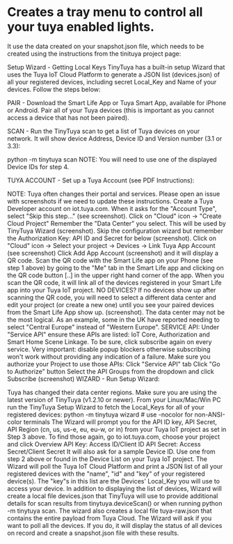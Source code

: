# Creates a tray menu to control all your tuya enabled lights.
It use the data created on your snapshot.json file, which needs to be created using the instructions from the tinituya project page:

Setup Wizard - Getting Local Keys
TinyTuya has a built-in setup Wizard that uses the Tuya IoT Cloud Platform to generate a JSON list (devices.json) of all your registered devices, including secret Local_Key and Name of your devices. Follow the steps below:

PAIR - Download the Smart Life App or Tuya Smart App, available for iPhone or Android. Pair all of your Tuya devices (this is important as you cannot access a device that has not been paired).

SCAN - Run the TinyTuya scan to get a list of Tuya devices on your network. It will show device Address, Device ID and Version number (3.1 or 3.3):

python -m tinytuya scan
NOTE: You will need to use one of the displayed Device IDs for step 4.

TUYA ACCOUNT - Set up a Tuya Account (see PDF Instructions):

NOTE: Tuya often changes their portal and services. Please open an issue with screenshots if we need to update these instructions.
Create a Tuya Developer account on iot.tuya.com. When it asks for the "Account Type", select "Skip this step..." (see screenshot).
Click on "Cloud" icon -> "Create Cloud Project"
Remember the "Data Center" you select. This will be used by TinyTuya Wizard (screenshot).
Skip the configuration wizard but remember the Authorization Key: API ID and Secret for below (screenshot).
Click on "Cloud" icon -> Select your project -> Devices -> Link Tuya App Account (see screenshot)
Click Add App Account (screenshot) and it will display a QR code. Scan the QR code with the Smart Life app on your Phone (see step 1 above) by going to the "Me" tab in the Smart Life app and clicking on the QR code button [..] in the upper right hand corner of the app. When you scan the QR code, it will link all of the devices registered in your Smart Life app into your Tuya IoT project.
NO DEVICES? If no devices show up after scanning the QR code, you will need to select a different data center and edit your project (or create a new one) until you see your paired devices from the Smart Life App show up. (screenshot). The data center may not be the most logical. As an example, some in the UK have reported needing to select "Central Europe" instead of "Western Europe".
SERVICE API: Under "Service API" ensure these APIs are listed: IoT Core, Authorization and Smart Home Scene Linkage. To be sure, click subscribe again on every service. Very important: disable popup blockers otherwise subscribing won't work without providing any indication of a failure. Make sure you authorize your Project to use those APIs:
Click "Service API" tab
Click "Go to Authorize" button
Select the API Groups from the dropdown and click Subscribe (screenshot)
WIZARD - Run Setup Wizard:

Tuya has changed their data center regions. Make sure you are using the latest version of TinyTuya (v1.2.10 or newer).
From your Linux/Mac/Win PC run the TinyTuya Setup Wizard to fetch the Local_Keys for all of your registered devices:
python -m tinytuya wizard   # use -nocolor for non-ANSI-color terminals
The Wizard will prompt you for the API ID key, API Secret, API Region (cn, us, us-e, eu, eu-w, or in) from your Tuya IoT project as set in Step 3 above.
To find those again, go to iot.tuya.com, choose your project and click Overview
API Key: Access ID/Client ID
API Secret: Access Secret/Client Secret
It will also ask for a sample Device ID. Use one from step 2 above or found in the Device List on your Tuya IoT project.
The Wizard will poll the Tuya IoT Cloud Platform and print a JSON list of all your registered devices with the "name", "id" and "key" of your registered device(s). The "key"s in this list are the Devices' Local_Key you will use to access your device.
In addition to displaying the list of devices, Wizard will create a local file devices.json that TinyTuya will use to provide additional details for scan results from tinytuya.deviceScan() or when running python -m tinytuya scan. The wizard also creates a local file tuya-raw.json that contains the entire payload from Tuya Cloud.
The Wizard will ask if you want to poll all the devices. If you do, it will display the status of all devices on record and create a snapshot.json file with these results.
